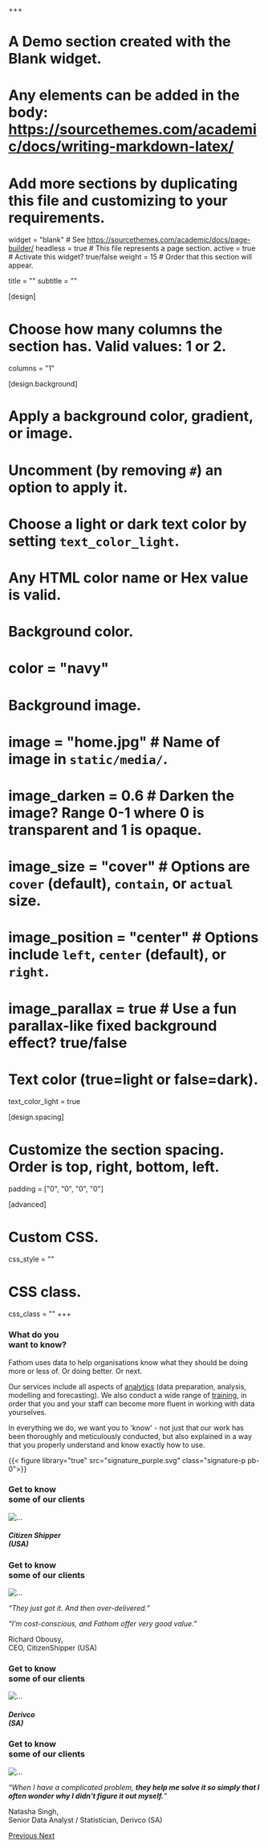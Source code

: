+++
# A Demo section created with the Blank widget.
# Any elements can be added in the body: https://sourcethemes.com/academic/docs/writing-markdown-latex/
# Add more sections by duplicating this file and customizing to your requirements.

widget = "blank"  # See https://sourcethemes.com/academic/docs/page-builder/
headless = true  # This file represents a page section.
active = true  # Activate this widget? true/false
weight = 15  # Order that this section will appear.

title = ""
subtitle = ""

[design]
  # Choose how many columns the section has. Valid values: 1 or 2.
  columns = "1"

[design.background]
  # Apply a background color, gradient, or image.
  #   Uncomment (by removing `#`) an option to apply it.
  #   Choose a light or dark text color by setting `text_color_light`.
  #   Any HTML color name or Hex value is valid.

  # Background color.
  # color = "navy"
  
  # Background image.
  # image = "home.jpg"  # Name of image in `static/media/`.
  # image_darken = 0.6  # Darken the image? Range 0-1 where 0 is transparent and 1 is opaque.
  # image_size = "cover"  #  Options are `cover` (default), `contain`, or `actual` size.
  # image_position = "center"  # Options include `left`, `center` (default), or `right`.
  # image_parallax = true  # Use a fun parallax-like fixed background effect? true/false
  
  # Text color (true=light or false=dark).
  text_color_light = true

[design.spacing]
  # Customize the section spacing. Order is top, right, bottom, left.
  padding = ["0", "0", "0", "0"]

[advanced]
 # Custom CSS. 
 css_style = ""
 
 # CSS class.
 css_class = ""
+++

<div class="page-wrapper bg-white">
  <div class="row mr-0">
      <div class="col-6 bg-white">
        <div class="clients-left tablet-60vh">
          <h3 class="orange-text">What do you<br>want to know?</h3>
          <p class="orange-text">Fathom uses data to help organisations know what they should be doing more or less of. Or doing better. Or next.</p>
          <p>Our services include all aspects of <a href="">analytics</a> (data preparation, analysis, modelling and forecasting). We also conduct a wide range of <a href="">training</a>, in order that you and your staff can become more fluent in working with data yourselves.</p>
          <p>In everything we do, we want you to 'know' - not just that our work has been thoroughly and meticulously conducted, but also explained in a way that you properly understand and know exactly how to use.</p>
          {{< figure library="true" src="signature_purple.svg" class="signature-p pb-0">}}
        </div>
      </div>
      <div class="col-6 container-fluid">
        <div id="clients-carousel" class="carousel slide" data-ride="carousel" data-interval="false">
          <div class="carousel-inner h-100">
            <div class="carousel-item active">
              <div class="slide">
                <!-- slide item -->
              <div class="clients-right tablet-60vh">
                <h3 class="orange-text">Get to know<br>some of our clients</h3>
                <img src="/media/citizen-shipper.png" class="d-block w-50 center mtb-15vh" alt="...">
                <h5 class="purple-text">Citizen Shipper <br>(USA)</h5>
              </div>
              <!-- hover item -->
              <div class="clients-carousel-hover">
                <div class="clients-right-after tablet-60vh">
                  <h3 class="white-text">Get to know<br>some of our clients</h3>
                  <img src="/media/citizen-shipper-small.png" alt="...">
                  <p class="white-text mr-10vw"><em>“They just got it. And then over-delivered.”</em></p>
                  <p class="white-text mr-10vw"><em>“I’m cost-conscious, and Fathom offer very good value.”</em></p>
                  <p class="white-text" >Richard Obousy,<br>CEO, CitizenShipper (USA)</p>
                </div>
              </div>
              </div>
            </div>
            <div class="carousel-item">
              <div class="slide">
                <!-- slide item -->
              <div class="clients-right tablet-60vh">
                <h3 class="orange-text">Get to know<br>some of our clients</h3>
                <img src="/media/derivco.png" class="d-block w-50 center mtb-15vh" alt="...">
                <h5 class="purple-text">Derivco <br>(SA)</h5>
              </div>
              <!-- hover item -->
              <div class="clients-carousel-hover">
                <div class="clients-right-after tablet-60vh">
                  <h3 class="white-text">Get to know<br>some of our clients</h3>
                  <img src="/media/derivco-small.png" alt="...">
                  <p class="white-text mr-10vw"><em>“When I have a complicated problem, <strong>they help me solve it so simply that I often wonder why I didn't figure it out myself.</strong>”</em></p>
                  <p class="white-text" >Natasha Singh,<br>Senior Data Analyst / Statistician, Derivco (SA)</p>
                </div>
              </div>
              </div>
            </div>
          </div>
          <a class="carousel-control-prev" href="#clients-carousel" role="button" data-slide="prev">
            <span class="carousel-control-prev-icon" aria-hidden="true"></span>
            <span class="sr-only">Previous</span>
          </a>
          <a class="carousel-control-next" href="#clients-carousel" role="button" data-slide="next">
            <span class="carousel-control-next-icon" aria-hidden="true"></span>
            <span class="sr-only">Next</span>
          </a>
        </div>
      </div>
  </div>
</div>